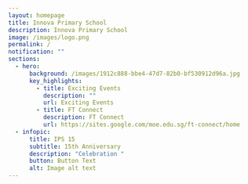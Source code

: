 ```yaml
---
layout: homepage
title: Innova Primary School
description: Innova Primary School
image: /images/logo.png
permalink: /
notification: ""
sections:
  - hero:
      background: /images/1912c888-bbe4-47d7-82b0-bf530912d96a.jpg
      key_highlights:
        - title: Exciting Events
          description: ""
          url: Exciting Events
        - title: FT Connect
          description: FT Connect
          url: https://sites.google.com/moe.edu.sg/ft-connect/home
  - infopic:
      title: IPS 15
      subtitle: 15th Anniversary
      description: "Celebration "
      button: Button Text
      alt: Image alt text
---
```

